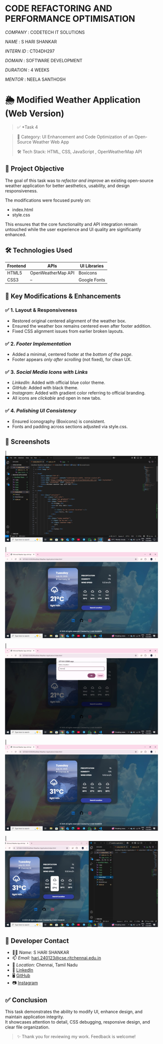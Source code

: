 # CODE REFACTORING AND PERFORMANCE OPTIMISATION

*COMPANY* : CODETECH IT SOLUTIONS

*NAME* : S HARI SHANKAR

*INTERN ID* : CT04DH297

*DOMAIN* : SOFTWARE DEVELOPMENT

*DURATION* : 4 WEEKS

*MENTOR* : NEELA SANTHOSH


# 🌦 Modified Weather Application (Web Version)

> ✅ *Task 4

> 📁 Category: UI Enhancement and Code Optimization of an Open-Source Weather Web App  
>
> 🛠 Tech Stack: HTML, CSS, JavaScript , OpenWeatherMap API




## 📌 Project Objective

The goal of this task was to *refactor and improve* an existing open-source weather application for better aesthetics, usability, and design responsiveness.

The modifications were focused purely on:
- index.html
- style.css

This ensures that the core functionality and API integration remain untouched while the user experience and UI quality are significantly enhanced.



## 🛠 Technologies Used

| Frontend | APIs | UI Libraries |
|----------|------|--------------|
| HTML5    | OpenWeatherMap API | Boxicons |
| CSS3     | –    | Google Fonts |



## 🎯 Key Modifications & Enhancements



### ✅ 1. Layout & Responsiveness
- Restored original centered alignment of the weather box.
- Ensured the weather box remains centered even after footer addition.
- Fixed CSS alignment issues from earlier broken layouts.
  

### ✅ 2. *Footer Implementation*
- Added a minimal, centered footer at the *bottom of the page*.
- Footer appears *only after scrolling* (not fixed), for clean UX.
  

### ✅ 3. *Social Media Icons with Links*
- *LinkedIn*: Added with official blue color theme.
- *GitHub*: Added with black theme.
- *Instagram*: Added with gradient color referring to official branding.
- All icons are *clickable* and open in new tabs.
  

### ✅ 4. *Polishing UI Consistency*
- Ensured iconography (Boxicons) is consistent.
- Fonts and padding across sections adjusted via style.css.
  



## 📸 Screenshots



| ![](vscode.jpg) 

| ![](weather_homepage.jpg)

| ![](location.jpg) 

| ![](desired_loc.jpg) 

| ![](comparison.jpg) 





## 🔗 Developer Contact

- 👨‍💻 *Name:* S HARI SHANKAR  
- 📫 *Email:* hari.240123@cse.ritchennai.edu.in  
- 📍 *Location:* Chennai, Tamil Nadu  
- 🔗 [LinkedIn](https://www.linkedin.com/in/s-hari-shankar-27279732b)  
- 🖥 [GitHub](https://github.com/harimadav)  
- 📷 [Instagram](https://www.instagram.com/shankar_s.hari)



## ✅ Conclusion


This task demonstrates the ability to modify UI, enhance design, and maintain application integrity.  
It showcases attention to detail, CSS debugging, responsive design, and clear file organization.


> ✨ Thank you for reviewing my work. Feedback is welcome!


